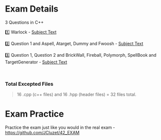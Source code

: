 # Exam Details
3 Questions in C++

:one: Warlock - [Subject Text](https://github.com/pasqualerossi/42-School-Exam-Rank-05/tree/main/C%2B%2B%20Module%2000)

:two: Question 1 and Aspell, Atarget, Dummy and Fwoosh - [Subject Text](https://github.com/pasqualerossi/42-School-Exam-Rank-05/tree/main/C%2B%2B%20Module%2001)

:three: Question 1, Question 2 and BrickWall, Fireball, Polymorph, SpellBook and TargetGenerator - [Subject Text](https://github.com/pasqualerossi/42-School-Exam-Rank-05/tree/main/C%2B%2B%20Module%2002)

<br>

### Total Excepted Files

> 16 .cpp (c++ files) and 16 .hpp (header files) = 32 files total.

# Exam Practice

Practice the exam just like you would in the real exam - https://github.com/JCluzet/42_EXAM

